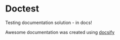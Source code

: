 # Doctest
Testing documentation solution - in docs! 


Awesome documentation was created using [docsify](https://docsify.js.org/#/)
